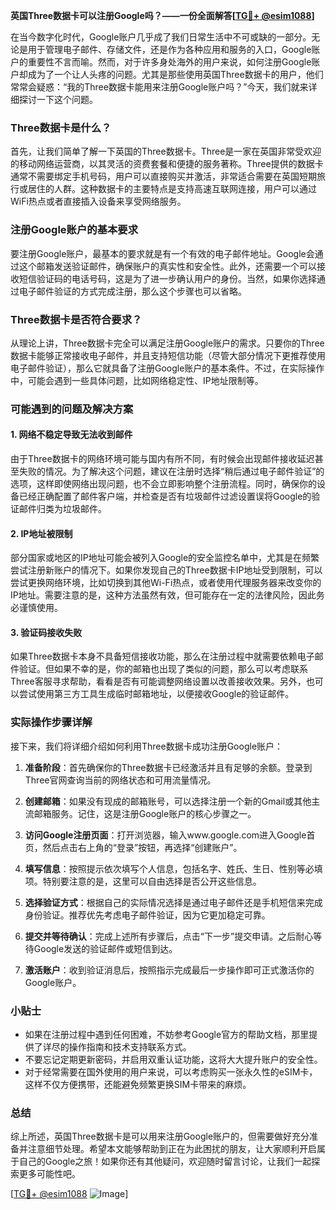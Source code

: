 **英国Three数据卡可以注册Google吗？——一份全面解答[[TG💪+ @esim1088](https://t.me/s/esim1088)]**

在当今数字化时代，Google账户几乎成了我们日常生活中不可或缺的一部分。无论是用于管理电子邮件、存储文件，还是作为各种应用和服务的入口，Google账户的重要性不言而喻。然而，对于许多身处海外的用户来说，如何注册Google账户却成为了一个让人头疼的问题。尤其是那些使用英国Three数据卡的用户，他们常常会疑惑：“我的Three数据卡能用来注册Google账户吗？”今天，我们就来详细探讨一下这个问题。

### Three数据卡是什么？

首先，让我们简单了解一下英国的Three数据卡。Three是一家在英国非常受欢迎的移动网络运营商，以其灵活的资费套餐和便捷的服务著称。Three提供的数据卡通常不需要绑定手机号码，用户可以直接购买并激活，非常适合需要在英国短期旅行或居住的人群。这种数据卡的主要特点是支持高速互联网连接，用户可以通过WiFi热点或者直接插入设备来享受网络服务。

### 注册Google账户的基本要求

要注册Google账户，最基本的要求就是有一个有效的电子邮件地址。Google会通过这个邮箱发送验证邮件，确保账户的真实性和安全性。此外，还需要一个可以接收短信验证码的电话号码，这是为了进一步确认用户的身份。当然，如果你选择通过电子邮件验证的方式完成注册，那么这个步骤也可以省略。

### Three数据卡是否符合要求？

从理论上讲，Three数据卡完全可以满足注册Google账户的需求。只要你的Three数据卡能够正常接收电子邮件，并且支持短信功能（尽管大部分情况下更推荐使用电子邮件验证），那么它就具备了注册Google账户的基本条件。不过，在实际操作中，可能会遇到一些具体问题，比如网络稳定性、IP地址限制等。

### 可能遇到的问题及解决方案

#### 1. 网络不稳定导致无法收到邮件

由于Three数据卡的网络环境可能与国内有所不同，有时候会出现邮件接收延迟甚至失败的情况。为了解决这个问题，建议在注册时选择“稍后通过电子邮件验证”的选项，这样即使网络出现问题，也不会立即影响整个注册流程。同时，确保你的设备已经正确配置了邮件客户端，并检查是否有垃圾邮件过滤设置误将Google的验证邮件归类为垃圾邮件。

#### 2. IP地址被限制

部分国家或地区的IP地址可能会被列入Google的安全监控名单中，尤其是在频繁尝试注册新账户的情况下。如果你发现自己的Three数据卡IP地址受到限制，可以尝试更换网络环境，比如切换到其他Wi-Fi热点，或者使用代理服务器来改变你的IP地址。需要注意的是，这种方法虽然有效，但可能存在一定的法律风险，因此务必谨慎使用。

#### 3. 验证码接收失败

如果Three数据卡本身不具备短信接收功能，那么在注册过程中就需要依赖电子邮件验证。但如果不幸的是，你的邮箱也出现了类似的问题，那么可以考虑联系Three客服寻求帮助，看看是否有可能调整网络设置以改善接收效果。另外，也可以尝试使用第三方工具生成临时邮箱地址，以便接收Google的验证邮件。

### 实际操作步骤详解

接下来，我们将详细介绍如何利用Three数据卡成功注册Google账户：

1. **准备阶段**：首先确保你的Three数据卡已经激活并且有足够的余额。登录到Three官网查询当前的网络状态和可用流量情况。
   
2. **创建邮箱**：如果没有现成的邮箱账号，可以选择注册一个新的Gmail或其他主流邮箱服务。记住，这是注册Google账户的核心步骤之一。

3. **访问Google注册页面**：打开浏览器，输入www.google.com进入Google首页，然后点击右上角的“登录”按钮，再选择“创建账户”。

4. **填写信息**：按照提示依次填写个人信息，包括名字、姓氏、生日、性别等必填项。特别要注意的是，这里可以自由选择是否公开这些信息。

5. **选择验证方式**：根据自己的实际情况选择是通过电子邮件还是手机短信来完成身份验证。推荐优先考虑电子邮件验证，因为它更加稳定可靠。

6. **提交并等待确认**：完成上述所有步骤后，点击“下一步”提交申请。之后耐心等待Google发送的验证邮件或短信到达。

7. **激活账户**：收到验证消息后，按照指示完成最后一步操作即可正式激活你的Google账户。

### 小贴士

- 如果在注册过程中遇到任何困难，不妨参考Google官方的帮助文档，那里提供了详尽的操作指南和技术支持联系方式。
- 不要忘记定期更新密码，并启用双重认证功能，这将大大提升账户的安全性。
- 对于经常需要在国外使用的用户来说，可以考虑购买一张永久性的eSIM卡，这样不仅方便携带，还能避免频繁更换SIM卡带来的麻烦。

### 总结

综上所述，英国Three数据卡是可以用来注册Google账户的，但需要做好充分准备并注意细节处理。希望本文能够帮助到正在为此困扰的朋友，让大家顺利开启属于自己的Google之旅！如果你还有其他疑问，欢迎随时留言讨论，让我们一起探索更多可能性吧。

[[TG💪+ @esim1088](https://t.me/s/esim1088) ![Image](https://i.postimg.cc/4NQfJmqS/Snipaste-2025-05-13-00-14-12.png)]